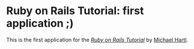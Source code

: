 # Ruby on Rails Tutorial: first application ;)

This is the first application for the 
[*Ruby on Rails Tutorial*](http://railstutorial.org/)
by [Michael Hartl](http://michalhartl.com/).
